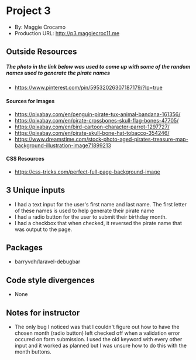 # Project 3
+ By: Maggie Crocamo
+ Production URL: <http://p3.maggiecroc11.me>

## Outside Resources
##### The photo in the link below was used to come up with some of the random names used to generate the pirate names
+ https://www.pinterest.com/pin/59532026307187179/?lp=true

#### Sources for Images
+ https://pixabay.com/en/penguin-pirate-tux-animal-bandana-161356/
+ https://pixabay.com/en/pirate-crossbones-skull-flag-bones-47705/
+ https://pixabay.com/en/bird-cartoon-character-parrot-1297727/
+ https://pixabay.com/en/pirate-skull-bone-hat-tobacco-354246/
+ https://www.dreamstime.com/stock-photo-aged-pirates-treasure-map-background-illustration-image71899213

#### CSS Resources
+ https://css-tricks.com/perfect-full-page-background-image

## 3 Unique inputs
+ I had a text input for the user's first name and last name. The first letter of these names is used to help generate their pirate name 
+ I had a radio button for the user to submit their birthday month.
+ I had a checkbox that when checked, it reversed the pirate name that was output to the page.

## Packages
+ barryvdh/laravel-debugbar

## Code style divergences
+ None

## Notes for instructor
+ The only bug I noticed was that I couldn't figure out how to have the chosen month (radio button) left checked off when a validation error occured on form submission. I used the old keyword with every other input and it worked as planned but I was unsure how to do this with the month buttons. 